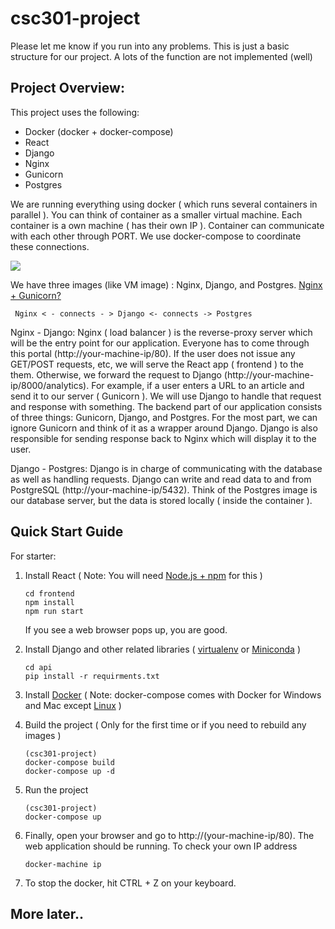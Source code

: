 # csc301-project

Please let me know if you run into any problems. This is just a basic structure for our project. A lots of the function are not implemented (well)



## Project Overview:
This project uses the following:
+ Docker (docker + docker-compose)
+ React
+ Django
+ Nginx
+ Gunicorn
+ Postgres

We are running everything using docker ( which runs several containers in parallel ). You can think of container as a smaller virtual machine. Each container is a own machine ( has their own IP ). Container can communicate with each other through PORT. We use docker-compose to coordinate these connections. 

![](https://cdn.filestackcontent.com/rJf1U9MTraWZDCJWjQoE)

We have three images (like VM image) : Nginx, Django, and Postgres. [Nginx + Gunicorn?](https://serverfault.com/questions/331256/why-do-i-need-nginx-and-something-like-gunicorn)
~~~~
 Nginx < - connects - > Django <- connects -> Postgres
~~~~

Nginx - Django:
Nginx ( load balancer ) is the reverse-proxy server which will be the entry point for our application. Everyone has to come through this portal (http://your-machine-ip/80). If the user does not issue any GET/POST requests, etc, we will serve the React app ( frontend ) to the them. Otherwise, we forward the request to Django (http://your-machine-ip/8000/analytics). For example, if a user enters a URL to an article and send it to our server ( Gunicorn ). We will use Django to handle that request and response with something. The backend part of our application consists of three things: Gunicorn, Django, and Postgres. For the most part, we can ignore Gunicorn and think of it as a wrapper around Django. Django is also responsible for sending response back to Nginx which will display it to the user.

Django - Postgres:
Django is in charge of communicating with the database as well as handling requests. Django can write and read data to and from PostgreSQL (http://your-machine-ip/5432). Think of the Postgres image is our database server, but the data is stored locally ( inside the container ).

## Quick Start Guide 

For starter:
1.  Install React ( Note: You will need [Node.js + npm](https://nodejs.org/en/download/) for this  )

    ~~~~
    cd frontend
    npm install
    npm run start
    ~~~~

    If you see a web browser pops up, you are good.

2.  Install Django and other related libraries ( [virtualenv](https://help.dreamhost.com/hc/en-us/articles/115000695551-Installing-and-using-virtualenv-with-Python-3) or [Miniconda](https://conda.io/miniconda.html) )

    ~~~~
    cd api
    pip install -r requirments.txt
    ~~~~

3.  Install [Docker](https://docs.docker.com/install/#get-started)
    ( Note: docker-compose comes with Docker for Windows and Mac except [Linux](https://docs.docker.com/compose/install/) )

4.  Build the project ( Only for the first time or if you need to rebuild any images )
    ~~~~
    (csc301-project)
    docker-compose build
    docker-compose up -d
    ~~~~

5.  Run the project
    ~~~~
    (csc301-project)
    docker-compose up
    ~~~~

6.  Finally, open your browser and go to http://(your-machine-ip/80). The web application should be running.
    To check your own IP address
    ~~~~
    docker-machine ip
    ~~~~

7.  To stop the docker, hit CTRL + Z on your keyboard.


## More later..
